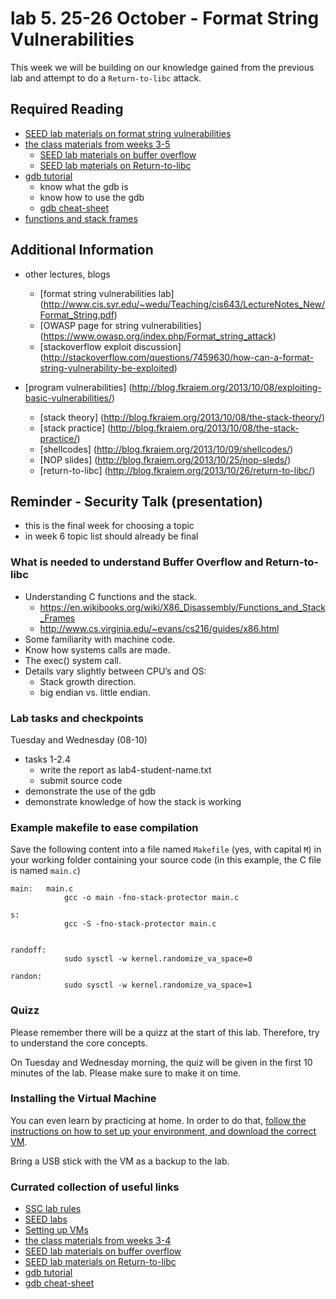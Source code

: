 # lab 5. 25-26 October - Format String Vulnerabilities

This week we will be building on our knowledge gained from the previous lab and attempt to do a `Return-to-libc` attack.

## Required Reading
- [SEED lab materials on format string vulnerabilities](http://www.cis.syr.edu/~wedu/seed/Labs/Vulnerability/Format_String/)
- [the class materials from weeks 3-5](http://staff.cs.upt.ro/~marius/curs/sec/index.html)
  - [SEED lab materials on buffer overflow](http://www.cis.syr.edu/~wedu/seed/Labs_12.04/Vulnerability/Buffer_Overflow/)
  - [SEED lab materials on Return-to-libc](http://www.cis.syr.edu/~wedu/seed/Labs_12.04/Vulnerability/Return_to_libc/)
- [gdb tutorial](https://www.youtube.com/watch?v=sCtY--xRUyI)
	- know what the gdb is
	- know how to use the gdb
	- [gdb cheat-sheet](http://darkdust.net/files/GDB%20Cheat%20Sheet.pdf)
- [functions and stack frames](https://en.wikibooks.org/wiki/X86_Disassembly/Functions_and_Stack_Frames)

## Additional Information 
- other lectures, blogs
	- [format string vulnerabilities lab] (http://www.cis.syr.edu/~wedu/Teaching/cis643/LectureNotes_New/Format_String.pdf)
	- [OWASP page for string vulnerabilities] (https://www.owasp.org/index.php/Format_string_attack)
	- [stackoverflow exploit discussion] (http://stackoverflow.com/questions/7459630/how-can-a-format-string-vulnerability-be-exploited)
	
- [program vulnerabilities] (http://blog.fkraiem.org/2013/10/08/exploiting-basic-vulnerabilities/)
   - [stack theory] (http://blog.fkraiem.org/2013/10/08/the-stack-theory/)
   - [stack practice] (http://blog.fkraiem.org/2013/10/08/the-stack-practice/)
   - [shellcodes] (http://blog.fkraiem.org/2013/10/09/shellcodes/)
   - [NOP slides] (http://blog.fkraiem.org/2013/10/25/nop-sleds/)
   - [return-to-libc] (http://blog.fkraiem.org/2013/10/26/return-to-libc/)

## Reminder - Security Talk (presentation)
- this is the final week for choosing a topic
- in week 6 topic list should already be final 

### What is needed to understand Buffer Overflow and Return-to-libc 
- Understanding C functions and the stack.
	- https://en.wikibooks.org/wiki/X86_Disassembly/Functions_and_Stack_Frames
	- http://www.cs.virginia.edu/~evans/cs216/guides/x86.html
- Some familiarity with machine code.
- Know how systems calls are made. 
- The exec() system call.
- Details vary slightly between CPU’s and OS:
  - Stack growth direction.
  - big endian vs. little endian.

### Lab tasks and checkpoints
Tuesday and Wednesday (08-10)
- tasks 1-2.4
	- write the report as lab4-student-name.txt
	- submit source code
- demonstrate the use of the gdb
- demonstrate knowledge of how the stack is working

### Example makefile to ease compilation
Save the following content into a file named `Makefile` (yes, with capital `M`) in your working folder containing your source code (in this example, the C file is named `main.c`)
```
main:	main.c
			gcc -o main -fno-stack-protector main.c

s:
			gcc -S -fno-stack-protector main.c


randoff:
			sudo sysctl -w kernel.randomize_va_space=0

randon:
			sudo sysctl -w kernel.randomize_va_space=1	
```

### Quizz

Please remember there will be a quizz at the start of this lab. Therefore, try to understand the core concepts.

On Tuesday and Wednesday morning, the quiz will be given in the first 10 minutes of the lab. 
Please make sure to make it on time. 

### Installing the Virtual Machine

You can even learn by practicing at home. In order to do that, [follow the instructions on how to set up your environment, and download the correct VM](https://github.com/SSC-2016/lab-rules/blob/master/README.md#general-workflow).

Bring a USB stick with the VM as a backup to the lab.

### Currated collection of useful links
- [SSC lab rules](https://github.com/SSC-2016/lab-rules)
- [SEED labs](http://www.cis.syr.edu/~wedu/seed/labs.html)
- [Setting up VMs](http://www.cis.syr.edu/~wedu/seed/lab_env.html)
- [the class materials from weeks 3-4](http://staff.cs.upt.ro/~marius/curs/sec/index.html)
- [SEED lab materials on buffer overflow](http://www.cis.syr.edu/~wedu/seed/Labs_12.04/Vulnerability/Buffer_Overflow/)
- [SEED lab materials on Return-to-libc](http://www.cis.syr.edu/~wedu/seed/Labs_12.04/Vulnerability/Return_to_libc/)
- [gdb tutorial](https://www.youtube.com/watch?v=sCtY--xRUyI)
- [gdb cheat-sheet](http://darkdust.net/files/GDB%20Cheat%20Sheet.pdf)
